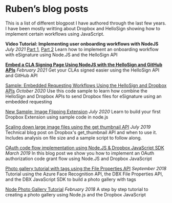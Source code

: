 # Ruben’s blog posts
This is a list of different blogpost I have authored through the last few years. I have been mostly writting about Dropbox and HelloSign showing how to implement certain workflows using JavaScript.

**Video Tutorial: Implementing user onboarding workflows with NodeJS**
*July 2021*
[Part 1](https://www.hellosign.com/blog/video-tutorial-implementing-user-onboarding-workflows-with-nodejs-and-the-hellosign-api-part-1),
[Part 2](https://www.hellosign.com/blog/video-tutorial-implementing-user-onboarding-workflows-with-nodejs-and-the-hellosign-api-part-2)
Learn how to implement an onboarding workflow with eSignature using Node.JS and the HelloSign API

[**Embed a CLA Signing Page Using NodeJS with the HelloSign and GitHub APIs**](https://www.hellosign.com/blog/embed-a-cla-signing-page-using-nodejs-with-the-hellosign-and-github-apis)
*February 2021*
Get your CLAs signed easier using the HelloSign API and GitHub API

[Sample: Embedded Requesting Workflows Using the HelloSign and Dropbox APIs](https://dropbox.tech/developers/sample--embedded-requesting-workflows-using-the-hellosign-and-dr)
*October 2020*
Use this code sample to learn how combine the HelloSign and Dropbox APIs to send Dropbox files for eSignature using an embedded requesting

[New Sample: Image Flipping Extension](https://dropbox.tech/developers/new-sample--image-flipping-extension)
*July 2020*
Learn to build your first Dropbox Extension using sample code in node.js

[Scaling down large image files using the get thumbnail API](https://dropbox.tech/developers/scaling-down-large-image-files-using-the-get-thumbnail-api)
*July 2019*
Technical blog post on Dropbox's get_thumbnail API and when to use it. Includes analysis on file size and a sample script to follow along.

[OAuth code flow implementation using Node.JS & Dropbox JavaScript SDK](https://dropbox.tech/developers/oauth-code-flow-implementation-using-node-js-and-dropbox-javascript-sdk)
*March 2019*
In this blog post we show you how to implement an OAuth authorization code grant flow using Node.JS and Dropbox JavaScript

[Photo gallery tutorial with tags using the File Properties API](https://dropbox.tech/developers/photo-gallery-tutorial-with-tags)
*September 2018*
Tutorial using the Azure Face Recognition API, the DBX File Properties API, and the DBX JavaScript SDK to build a photo gallery with tags

[Node Photo Gallery Tutorial](https://dropbox.tech/developers/node-photo-gallery-tutorial)
*February 2018*
A step by step tutorial to creating a photo gallery using Node.js and the Dropbox JavaScript 

